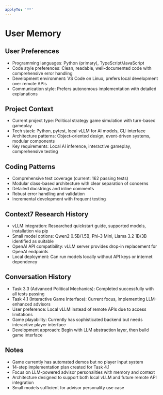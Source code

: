 ```yaml
---
applyTo: '**'
---
```


# User Memory

## User Preferences
- Programming languages: Python (primary), TypeScript/JavaScript
- Code style preferences: Clean, readable, well-documented code with comprehensive error handling
- Development environment: VS Code on Linux, prefers local development over remote APIs
- Communication style: Prefers autonomous implementation with detailed explanations

## Project Context
- Current project type: Political strategy game simulation with turn-based gameplay
- Tech stack: Python, pytest, local vLLM for AI models, CLI interface
- Architecture patterns: Object-oriented design, event-driven systems, modular components
- Key requirements: Local AI inference, interactive gameplay, comprehensive testing

## Coding Patterns
- Comprehensive test coverage (current: 162 passing tests)
- Modular class-based architecture with clear separation of concerns
- Detailed docstrings and inline comments
- Robust error handling and validation
- Incremental development with frequent testing

## Context7 Research History
- vLLM integration: Researched quickstart guide, supported models, installation via pip
- Small model options: Qwen2 0.5B/1.5B, Phi-3 Mini, Llama 3.2 1B/3B identified as suitable
- OpenAI API compatibility: vLLM server provides drop-in replacement for OpenAI endpoints
- Local deployment: Can run models locally without API keys or internet dependency

## Conversation History
- Task 3.3 (Advanced Political Mechanics): Completed successfully with all tests passing
- Task 4.1 (Interactive Game Interface): Current focus, implementing LLM-enhanced advisors
- User preference: Local vLLM instead of remote APIs due to access limitations
- Game playability: Currently has sophisticated backend but needs interactive player interface
- Development approach: Begin with LLM abstraction layer, then build game interface

## Notes
- Game currently has automated demos but no player input system
- 14-step implementation plan created for Task 4.1
- Focus on LLM-powered advisor personalities with memory and context
- Architecture designed to support both local vLLM and future remote API integration
- Small models sufficient for advisor personality use case
